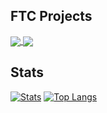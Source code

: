 
## FTC Projects
<a href="https://github.com/serivesmejia/EOCV-Sim">
  <img align="center" src="https://github-readme-stats.vercel.app/api/pin/?username=serivesmejia&repo=EOCV-Sim" />
</a>
<a href="https://github.com/serivesmejia/DeltaUtils">
  <img align="center" src="https://github-readme-stats.vercel.app/api/pin/?username=serivesmejia&repo=DeltaUtils" />
</a>


## Stats
[![Stats](https://github-readme-stats.vercel.app/api?username=serivesmejia)](https://github.com/anuraghazra/github-readme-stats)
[![Top Langs](https://github-readme-stats.vercel.app/api/top-langs/?username=serivesmejia&langs_count=9&layout=compact)](https://github.com/anuraghazra/github-readme-stats)
